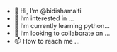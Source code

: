 - 👋 Hi, I’m @bidishamaiti
- 👀 I’m interested in ...
- 🌱 I’m currently learning python...
- 💞️ I’m looking to collaborate on ...
- 📫 How to reach me ...

<!---
bidishaboss/bidishaboss is a ✨ special ✨ repository because its `README.md` (this file) appears on your GitHub profile.
You can click the Preview link to take a look at your changes.
--->
